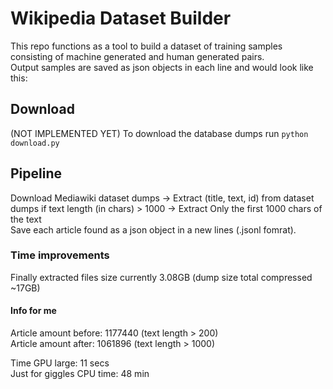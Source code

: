 # Wikipedia Dataset Builder #
This repo functions as a tool to build a dataset of training samples consisting of machine generated and human generated pairs.<br>
Output samples are saved as json objects in each line and would look like this:<br>

## Download ##
(NOT IMPLEMENTED YET) To download the database dumps run `python download.py`


## Pipeline ##
Download Mediawiki dataset dumps -> Extract (title, text, id) from dataset dumps if text length (in chars) > 1000 -> Extract Only the first 1000 chars of the text <br>
Save each article found as a json object in a new lines (.jsonl fomrat).

### Time improvements ###
Finally extracted files size currently 3.08GB (dump size total compressed ~17GB)


#### Info for me ####
Article amount before: 1177440 (text length > 200) <br>
Article amount after: 1061896 (text length > 1000)

Time GPU large: 11 secs <br>
Just for giggles CPU time: 48 min
